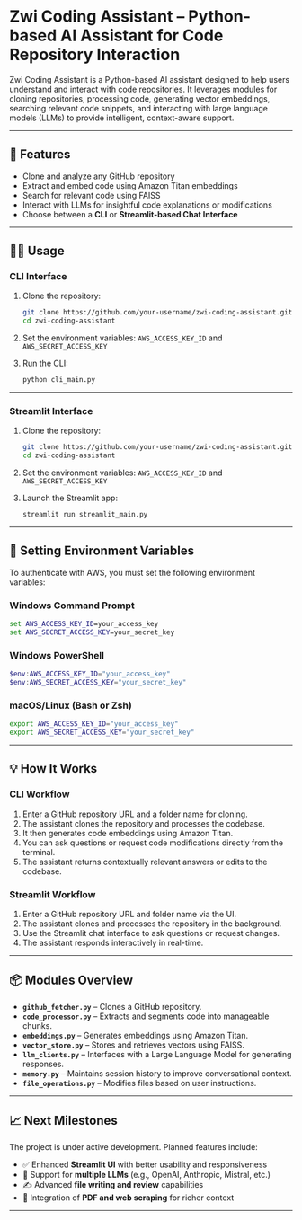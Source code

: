 # Zwi Coding Assistant – Python-based AI Assistant for Code Repository Interaction

Zwi Coding Assistant is a Python-based AI assistant designed to help users understand and interact with code repositories. It leverages modules for cloning repositories, processing code, generating vector embeddings, searching relevant code snippets, and interacting with large language models (LLMs) to provide intelligent, context-aware support.

---

## 🚀 Features

- Clone and analyze any GitHub repository
- Extract and embed code using Amazon Titan embeddings
- Search for relevant code using FAISS
- Interact with LLMs for insightful code explanations or modifications
- Choose between a **CLI** or **Streamlit-based Chat Interface**

---

## 🧑‍💻 Usage

### CLI Interface

1. Clone the repository:

   ```bash
   git clone https://github.com/your-username/zwi-coding-assistant.git
   cd zwi-coding-assistant
   ```

2. Set the environment variables: `AWS_ACCESS_KEY_ID` and `AWS_SECRET_ACCESS_KEY`
3. Run the CLI:
   ```bash
   python cli_main.py
   ```

---

### Streamlit Interface

1. Clone the repository:

   ```bash
   git clone https://github.com/your-username/zwi-coding-assistant.git
   cd zwi-coding-assistant
   ```

2. Set the environment variables: `AWS_ACCESS_KEY_ID` and `AWS_SECRET_ACCESS_KEY`
3. Launch the Streamlit app:
   ```bash
   streamlit run streamlit_main.py
   ```

---

## 🔐 Setting Environment Variables

To authenticate with AWS, you must set the following environment variables:

### Windows Command Prompt

```cmd
set AWS_ACCESS_KEY_ID=your_access_key
set AWS_SECRET_ACCESS_KEY=your_secret_key
```

### Windows PowerShell

```powershell
$env:AWS_ACCESS_KEY_ID="your_access_key"
$env:AWS_SECRET_ACCESS_KEY="your_secret_key"
```

### macOS/Linux (Bash or Zsh)

```bash
export AWS_ACCESS_KEY_ID="your_access_key"
export AWS_SECRET_ACCESS_KEY="your_secret_key"
```

---

## 💡 How It Works

### CLI Workflow

1. Enter a GitHub repository URL and a folder name for cloning.
2. The assistant clones the repository and processes the codebase.
3. It then generates code embeddings using Amazon Titan.
4. You can ask questions or request code modifications directly from the terminal.
5. The assistant returns contextually relevant answers or edits to the codebase.

### Streamlit Workflow

1. Enter a GitHub repository URL and folder name via the UI.
2. The assistant clones and processes the repository in the background.
3. Use the Streamlit chat interface to ask questions or request changes.
4. The assistant responds interactively in real-time.

---

## 📦 Modules Overview

- **`github_fetcher.py`** – Clones a GitHub repository.
- **`code_processor.py`** – Extracts and segments code into manageable chunks.
- **`embeddings.py`** – Generates embeddings using Amazon Titan.
- **`vector_store.py`** – Stores and retrieves vectors using FAISS.
- **`llm_clients.py`** – Interfaces with a Large Language Model for generating responses.
- **`memory.py`** – Maintains session history to improve conversational context.
- **`file_operations.py`** – Modifies files based on user instructions.

---

## 📈 Next Milestones

The project is under active development. Planned features include:

- ✅ Enhanced **Streamlit UI** with better usability and responsiveness
- 🔄 Support for **multiple LLMs** (e.g., OpenAI, Anthropic, Mistral, etc.)
- ✍️ Advanced **file writing and review** capabilities
- 📄 Integration of **PDF and web scraping** for richer context

---
